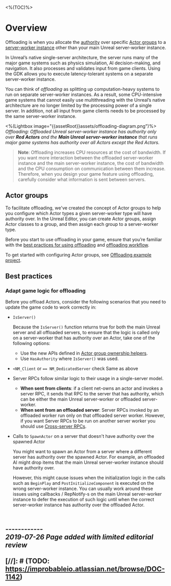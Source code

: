 <%(TOC)%>

# Overview

Offloading is when you allocate the [authority](#authority) over specific [Actor groups](#actor-groups) to a [server-worker instance](#worker-types-and-worker-instances) other than your main Unreal server-worker instance.

In Unreal’s native single-server architecture, the server runs many of the major game systems such as physics simulation, AI decision-making, and navigation. It also processes and validates input from game clients. Using the GDK allows you to execute latency-tolerant systems on a separate server-worker instance.

You can think of _offloading_ as splitting up computation-heavy systems to run on separate server-worker instances. As a result, some CPU-intensive game systems that cannot easily use multithreading with the Unreal’s native architecture are no longer limited by the processing power of a single server. In addition, not all input from game clients needs to be processed by the same server-worker instance.

<%(Lightbox image="{{assetRoot}}assets/offloading-diagram.png")%>
_Offloading: Offloaded Unreal server-worker instance has authority only over **Red Actors** and the **Main Unreal server-worker instance** that runs major game systems has authority over all Actors except the Red Actors._

> **Note**: Offloading increases CPU resources at the cost of bandwidth. If you want more interaction between the offloaded server-worker instance and the main server-worker instance, the cost of bandwidth and the CPU consumption on communication between them increase. Therefore, when you design your game feature using offloading, carefully consider what information is sent between servers.

## Actor groups

To facilitate offloading, we've created the concept of Actor groups to help you configure which Actor types a given server-worker type will have authority over. In the Unreal Editor, you can create Actor groups, assign Actor classes to a group, and then assign each group to a server-worker type.

Before you start to use offloading in your game, ensure that you’re familiar with the [best practices for using offloading]({{urlRoot}}/content/workers/offloading-concept#best-practices) and [offloading workflow]({{urlRoot}}/content/workers/set-up-offloading).

To get started with configuring Actor groups, see [Offloading example project]({{urlRoot}}/content/tutorials/offloading-tutorial/offloading-intro).

## Best practices

### Adapt game logic for offloading

Before you offload Actors, consider the following scenarios that you need to update the game code to work correctly in:

- `IsServer()`
    
    Because the `IsServer()` function returns true for both the main Unreal server and all offloaded servers, to ensure that the logic is called only on a server-worker that has authority over an Actor, take one of the following options:
    - Use the new APIs defined in [Actor group ownership helpers]({{urlRoot}}/content/apis-and-helper-scripts/actor-group-ownership-helpers).
    - Use `HasAuthority` where `IsServer()` was used.

- `<NM_Client` or `== NM_DedicatedServer` check
    Same as above

- Server RPCs follow similar logic to their usage in a single-server model.
  - **When sent from clients**: if a client net-owns an actor and invokes a server RPC, it sends that RPC to the server that has authority, which can be either the main Unreal server-worker or offloaded server-worker.
  - **When sent from an offloaded server**: Server RPCs invoked by an offloaded worker run only on that offloaded server worker. However, if you want Server RPCs to be run on another server worker you should use [Cross-server RPCs]({{urlRoot}}/content/technical-overview/gdk-concepts#cross-server-rpcs).

- Calls to `SpawnActor` on a server that doesn't have authority over the spawned Actor

    You might want to spawn an Actor from a server where a different server has authority over the spawned Actor. For example, an offloaded AI might drop items that the main Unreal server-worker instance should have authority over.

    However, this might cause issues when the initialization logic in the calls such as `BeginPlay` and `PostInitializeComponent` is executed on the wrong server-worker instance. You can usually work around these issues using callbacks / RepNotify-s on the main Unreal server-worker instance to defer the execution of such logic until when the correct server-worker instance has authority over the offloaded Actor.

<br/>------------<br/>
_2019-07-26 Page added with limited editorial review_
<br/>
<br/>
[//]: # (TODO: https://improbableio.atlassian.net/browse/DOC-1142)
------------